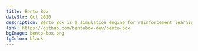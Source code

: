 ```yaml
---
title: Bento Box 
dateStr: Oct 2020
description: Bento Box is a simulation engine for reinforcement learning applications. It aims to speed up simulations written in Python by delegating execution to a C++ engine. This was my capstone project done with two others in my last year at Ngee Ann Polytechnic. I was responsible for the C++ engine.
link: https://github.com/bentobox-dev/bento-box
bgImage: bento-box.png
fgColor: black
---
```

